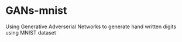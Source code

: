 # GANs-mnist
Using Generative Adverserial Networks to generate hand written digits using MNIST dataset
